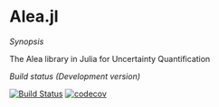 Alea.jl
=======

*Synopsis*
 
The Alea library in Julia for Uncertainty Quantification

*Build status (Development version)*

[![Build Status](https://travis-ci.org/aleadev/Alea.jl.svg?branch=master)](https://travis-ci.org/aleadev/Alea.jl)
[![codecov](https://codecov.io/gh/aleadev/Alea.jl/branch/master/graph/badge.svg)](https://codecov.io/gh/aleadev/Alea.jl)
